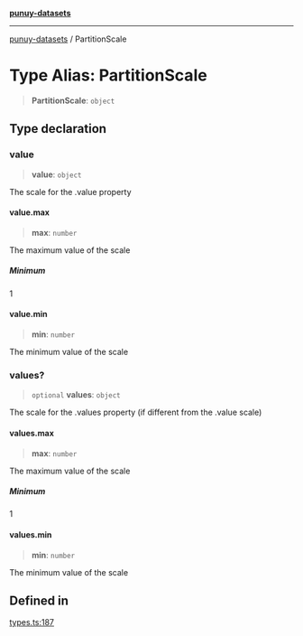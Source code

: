 [**punuy-datasets**](../README.md)

***

[punuy-datasets](../README.md) / PartitionScale

# Type Alias: PartitionScale

> **PartitionScale**: `object`

## Type declaration

### value

> **value**: `object`

The scale for the .value property

#### value.max

> **max**: `number`

The maximum value of the scale

##### Minimum

1

#### value.min

> **min**: `number`

The minimum value of the scale

### values?

> `optional` **values**: `object`

The scale for the .values property (if different from the .value scale)

#### values.max

> **max**: `number`

The maximum value of the scale

##### Minimum

1

#### values.min

> **min**: `number`

The minimum value of the scale

## Defined in

[types.ts:187](https://github.com/andrefs/punuy-datasets/blob/bf77d365972562cc283d62d784414ffd2f200fea/src/lib/types.ts#L187)
